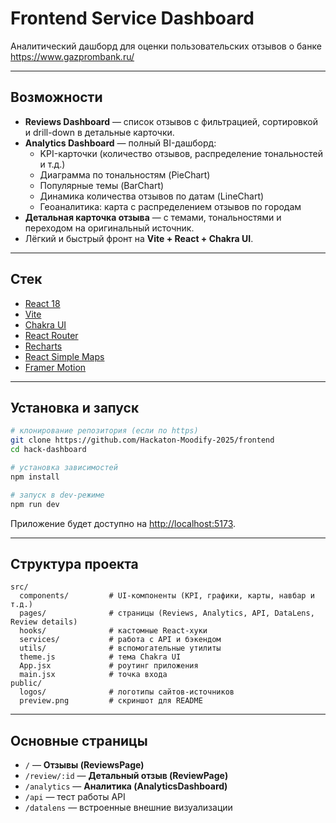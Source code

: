# Frontend Service Dashboard

Аналитический дашборд для оценки пользовательских отзывов о банке https://www.gazprombank.ru/  

---

## Возможности

- **Reviews Dashboard** — список отзывов с фильтрацией, сортировкой и drill-down в детальные карточки.
- **Analytics Dashboard** — полный BI-дашборд:
  - KPI-карточки (количество отзывов, распределение тональностей и т.д.)
  - Диаграмма по тональностям (PieChart)
  - Популярные темы (BarChart)
  - Динамика количества отзывов по датам (LineChart)
  - Геоаналитика: карта с распределением отзывов по городам
-  **Детальная карточка отзыва** — с темами, тональностями и переходом на оригинальный источник.
-  Лёгкий и быстрый фронт на **Vite + React + Chakra UI**.

---

## Стек

- [React 18](https://react.dev/)  
- [Vite](https://vitejs.dev/)  
- [Chakra UI](https://chakra-ui.com/)  
- [React Router](https://reactrouter.com/)  
- [Recharts](https://recharts.org/)  
- [React Simple Maps](https://www.react-simple-maps.io/)  
- [Framer Motion](https://www.framer.com/motion/)  

---

## Установка и запуск

```bash
# клонирование репозитория (если по https)
git clone https://github.com/Hackaton-Moodify-2025/frontend
cd hack-dashboard

# установка зависимостей
npm install

# запуск в dev-режиме
npm run dev
```

Приложение будет доступно на [http://localhost:5173](http://localhost:5173).

---

## Структура проекта

```
src/
  components/         # UI-компоненты (KPI, графики, карты, навбар и т.д.)
  pages/              # страницы (Reviews, Analytics, API, DataLens, Review details)
  hooks/              # кастомные React-хуки
  services/           # работа с API и бэкендом
  utils/              # вспомогательные утилиты
  theme.js            # тема Chakra UI
  App.jsx             # роутинг приложения
  main.jsx            # точка входа
public/
  logos/              # логотипы сайтов-источников
  preview.png         # скриншот для README
```

---

## Основные страницы

- `/` — **Отзывы (ReviewsPage)**  
- `/review/:id` — **Детальный отзыв (ReviewPage)**  
- `/analytics` — **Аналитика (AnalyticsDashboard)**  
- `/api` — тест работы API  
- `/datalens` — встроенные внешние визуализации  
